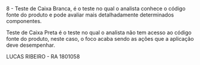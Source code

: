 8 - Teste de Caixa Branca, é o teste no qual o analista conhece o código 
fonte do produto e pode avaliar mais detalhadamente determinados componentes.

Teste de Caixa Preta é o teste no qual o analista não tem acesso ao código 
fonte do produto, neste caso, o foco acaba sendo as ações que a aplicação 
deve desempenhar.



LUCAS RIBEIRO - RA 1801058
